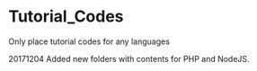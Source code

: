 # Tutorial_Codes
Only place tutorial codes for any languages

20171204
Added new folders with contents for PHP and NodeJS.
